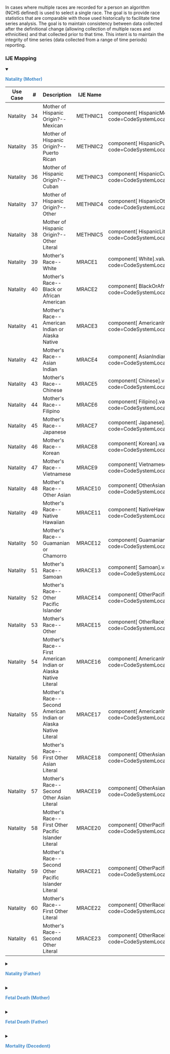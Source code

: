 In cases where multiple races are recorded for a person an algorithm (NCHS defined) is used to select a single race. The goal is to provide race statistics that are comparable with those used historically to facilitate time series analysis. The goal is to maintain consistency between data collected after the definitional change (allowing collection of multiple races and ethnicities) and that collected prior to that time. This intent is to maintain the integrity of time series (data collected from a range of time periods) reporting.
### IJE Mapping

<style>
 .context-menu {cursor: context-menu; color: #438bca;}
 .context-menu:hover {opacity: 0.5;}
</style>
<details open>

<summary>

<strong class='context-menu' > Natality (Mother)</strong>

</summary>
<table class='grid'>
<thead>
  <tr>
    <th style='text-align: center'><strong>Use Case</strong></th>
    <th><strong>#</strong></th>
    <th><strong>Description</strong></th>
    <th><strong>IJE Name</strong></th>
    <th><strong>Field</strong></th>
    <th><strong>Type</strong></th>
    <th><strong>Value Set/Comments</strong></th>
  </tr>
</thead>
<tbody>
<tr>
  <td style='text-align: center'>Natality</td>
  <td>34</td>
  <td>Mother of Hispanic Origin?--Mexican</td>
  <td>METHNIC1</td>
  <td>component[ HispanicMexican].valueCoding, <br />code=CodeSystemLocalObservationsCodesVitalRecords#inputraceandethnicityMother</td>
  <td>codeable</td>
  <td><a href='https://hl7.org/fhir/us/vr-common-library/2024Jan/ValueSet-ValueSet-hispanic-no-unknown-vr.html'>ValueSetHispanicNoUnknownVitalRecords</a></td>
</tr>
<tr>
  <td style='text-align: center'>Natality</td>
  <td>35</td>
  <td>Mother of Hispanic Origin?--Puerto Rican</td>
  <td>METHNIC2</td>
  <td>component[ HispanicPuertoRican].valueCoding, <br />code=CodeSystemLocalObservationsCodesVitalRecords#inputraceandethnicityMother</td>
  <td>codeable</td>
  <td><a href='https://hl7.org/fhir/us/vr-common-library/2024Jan/ValueSet-ValueSet-hispanic-no-unknown-vr.html'>ValueSetHispanicNoUnknownVitalRecords</a></td>
</tr>
<tr>
  <td style='text-align: center'>Natality</td>
  <td>36</td>
  <td>Mother of Hispanic Origin?--Cuban</td>
  <td>METHNIC3</td>
  <td>component[ HispanicCuban ].valueCoding, <br />code=CodeSystemLocalObservationsCodesVitalRecords#inputraceandethnicityMother</td>
  <td>codeable</td>
  <td><a href='https://hl7.org/fhir/us/vr-common-library/2024Jan/ValueSet-ValueSet-hispanic-no-unknown-vr.html'>ValueSetHispanicNoUnknownVitalRecords</a></td>
</tr>
<tr>
  <td style='text-align: center'>Natality</td>
  <td>37</td>
  <td>Mother of Hispanic Origin?--Other</td>
  <td>METHNIC4</td>
  <td>component[ HispanicOther ].valueCoding, <br />code=CodeSystemLocalObservationsCodesVitalRecords#inputraceandethnicityMother</td>
  <td>codeable</td>
  <td><a href='https://hl7.org/fhir/us/vr-common-library/2024Jan/ValueSet-ValueSet-hispanic-no-unknown-vr.html'>ValueSetHispanicNoUnknownVitalRecords</a></td>
</tr>
<tr>
  <td style='text-align: center'>Natality</td>
  <td>38</td>
  <td>Mother of Hispanic Origin?--Other Literal</td>
  <td>METHNIC5</td>
  <td>component[ HispanicLiteral ].valueString, <br />code=CodeSystemLocalObservationsCodesVitalRecords#inputraceandethnicityMother</td>
  <td>string</td>
  <td></td>
</tr>
<tr>
  <td style='text-align: center'>Natality</td>
  <td>39</td>
  <td>Mother's Race--White</td>
  <td>MRACE1</td>
  <td>component[ White].valueBoolean, <br />code=CodeSystemLocalObservationsCodesVitalRecords#inputraceandethnicityMother</td>
  <td>boolean</td>
  <td></td>
</tr>
<tr>
  <td style='text-align: center'>Natality</td>
  <td>40</td>
  <td>Mother's Race--Black or African American</td>
  <td>MRACE2</td>
  <td>component[ BlackOrAfricanAmerican].valueBoolean, <br />code=CodeSystemLocalObservationsCodesVitalRecords#inputraceandethnicityMother</td>
  <td>boolean</td>
  <td></td>
</tr>
<tr>
  <td style='text-align: center'>Natality</td>
  <td>41</td>
  <td>Mother's Race--American Indian or Alaska Native</td>
  <td>MRACE3</td>
  <td>component[ AmericanIndianOrAlaskanNative].valueBoolean, <br />code=CodeSystemLocalObservationsCodesVitalRecords#inputraceandethnicityMother</td>
  <td>boolean</td>
  <td></td>
</tr>
<tr>
  <td style='text-align: center'>Natality</td>
  <td>42</td>
  <td>Mother's Race--Asian Indian</td>
  <td>MRACE4</td>
  <td>component[ AsianIndian].valueBoolean, <br />code=CodeSystemLocalObservationsCodesVitalRecords#inputraceandethnicityMother</td>
  <td>boolean</td>
  <td></td>
</tr>
<tr>
  <td style='text-align: center'>Natality</td>
  <td>43</td>
  <td>Mother's Race--Chinese</td>
  <td>MRACE5</td>
  <td>component[ Chinese].valueBoolean, <br />code=CodeSystemLocalObservationsCodesVitalRecords#inputraceandethnicityMother</td>
  <td>boolean</td>
  <td></td>
</tr>
<tr>
  <td style='text-align: center'>Natality</td>
  <td>44</td>
  <td>Mother's Race--Filipino</td>
  <td>MRACE6</td>
  <td>component[ Filipino].valueBoolean, <br />code=CodeSystemLocalObservationsCodesVitalRecords#inputraceandethnicityMother</td>
  <td>boolean</td>
  <td></td>
</tr>
<tr>
  <td style='text-align: center'>Natality</td>
  <td>45</td>
  <td>Mother's Race--Japanese</td>
  <td>MRACE7</td>
  <td>component[ Japanese].valueBoolean, <br />code=CodeSystemLocalObservationsCodesVitalRecords#inputraceandethnicityMother</td>
  <td>boolean</td>
  <td></td>
</tr>
<tr>
  <td style='text-align: center'>Natality</td>
  <td>46</td>
  <td>Mother's Race--Korean</td>
  <td>MRACE8</td>
  <td>component[ Korean].valueBoolean, <br />code=CodeSystemLocalObservationsCodesVitalRecords#inputraceandethnicityMother</td>
  <td>boolean</td>
  <td></td>
</tr>
<tr>
  <td style='text-align: center'>Natality</td>
  <td>47</td>
  <td>Mother's Race--Vietnamese</td>
  <td>MRACE9</td>
  <td>component[ Vietnamese].valueBoolean, <br />code=CodeSystemLocalObservationsCodesVitalRecords#inputraceandethnicityMother</td>
  <td>boolean</td>
  <td></td>
</tr>
<tr>
  <td style='text-align: center'>Natality</td>
  <td>48</td>
  <td>Mother's Race--Other Asian</td>
  <td>MRACE10</td>
  <td>component[ OtherAsian].valueBoolean, <br />code=CodeSystemLocalObservationsCodesVitalRecords#inputraceandethnicityMother</td>
  <td>boolean</td>
  <td></td>
</tr>
<tr>
  <td style='text-align: center'>Natality</td>
  <td>49</td>
  <td>Mother's Race--Native Hawaiian</td>
  <td>MRACE11</td>
  <td>component[ NativeHawaiian].valueBoolean, <br />code=CodeSystemLocalObservationsCodesVitalRecords#inputraceandethnicityMother</td>
  <td>boolean</td>
  <td></td>
</tr>
<tr>
  <td style='text-align: center'>Natality</td>
  <td>50</td>
  <td>Mother's Race--Guamanian or Chamorro</td>
  <td>MRACE12</td>
  <td>component[ GuamanianOrChamorro].valueBoolean, <br />code=CodeSystemLocalObservationsCodesVitalRecords#inputraceandethnicityMother</td>
  <td>boolean</td>
  <td></td>
</tr>
<tr>
  <td style='text-align: center'>Natality</td>
  <td>51</td>
  <td>Mother's Race--Samoan</td>
  <td>MRACE13</td>
  <td>component[ Samoan].valueBoolean, <br />code=CodeSystemLocalObservationsCodesVitalRecords#inputraceandethnicityMother</td>
  <td>boolean</td>
  <td></td>
</tr>
<tr>
  <td style='text-align: center'>Natality</td>
  <td>52</td>
  <td>Mother's Race--Other Pacific Islander</td>
  <td>MRACE14</td>
  <td>component[ OtherPacificIslander].valueBoolean, <br />code=CodeSystemLocalObservationsCodesVitalRecords#inputraceandethnicityMother</td>
  <td>boolean</td>
  <td></td>
</tr>
<tr>
  <td style='text-align: center'>Natality</td>
  <td>53</td>
  <td>Mother's Race--Other</td>
  <td>MRACE15</td>
  <td>component[ OtherRace].valueBoolean, <br />code=CodeSystemLocalObservationsCodesVitalRecords#inputraceandethnicityMother</td>
  <td>boolean</td>
  <td></td>
</tr>
<tr>
  <td style='text-align: center'>Natality</td>
  <td>54</td>
  <td>Mother's Race--First American Indian or Alaska Native Literal</td>
  <td>MRACE16</td>
  <td>component[ AmericanIndianorAlaskanNativeLiteral1].valueString, <br />code=CodeSystemLocalObservationsCodesVitalRecords#inputraceandethnicityMother</td>
  <td>string</td>
  <td></td>
</tr>
<tr>
  <td style='text-align: center'>Natality</td>
  <td>55</td>
  <td>Mother's Race--Second American Indian or Alaska Native Literal</td>
  <td>MRACE17</td>
  <td>component[ AmericanIndianorAlaskanNativeLiteral2].valueString, <br />code=CodeSystemLocalObservationsCodesVitalRecords#inputraceandethnicityMother</td>
  <td>string</td>
  <td></td>
</tr>
<tr>
  <td style='text-align: center'>Natality</td>
  <td>56</td>
  <td>Mother's Race--First Other Asian Literal</td>
  <td>MRACE18</td>
  <td>component[ OtherAsianLiteral1].valueString, <br />code=CodeSystemLocalObservationsCodesVitalRecords#inputraceandethnicityMother</td>
  <td>string</td>
  <td></td>
</tr>
<tr>
  <td style='text-align: center'>Natality</td>
  <td>57</td>
  <td>Mother's Race--Second Other Asian Literal</td>
  <td>MRACE19</td>
  <td>component[ OtherAsianLiteral2].valueString, <br />code=CodeSystemLocalObservationsCodesVitalRecords#inputraceandethnicityMother</td>
  <td>string</td>
  <td></td>
</tr>
<tr>
  <td style='text-align: center'>Natality</td>
  <td>58</td>
  <td>Mother's Race--First Other Pacific Islander Literal</td>
  <td>MRACE20</td>
  <td>component[ OtherPacificIslandLiteral1].valueString, <br />code=CodeSystemLocalObservationsCodesVitalRecords#inputraceandethnicityMother</td>
  <td>string</td>
  <td></td>
</tr>
<tr>
  <td style='text-align: center'>Natality</td>
  <td>59</td>
  <td>Mother's Race--Second Other Pacific Islander Literal</td>
  <td>MRACE21</td>
  <td>component[ OtherPacificIslandLiteral2].valueString, <br />code=CodeSystemLocalObservationsCodesVitalRecords#inputraceandethnicityMother</td>
  <td>string</td>
  <td></td>
</tr>
<tr>
  <td style='text-align: center'>Natality</td>
  <td>60</td>
  <td>Mother's Race--First Other Literal</td>
  <td>MRACE22</td>
  <td>component[ OtherRaceLiteral1].valueString, <br />code=CodeSystemLocalObservationsCodesVitalRecords#inputraceandethnicityMother</td>
  <td>string</td>
  <td></td>
</tr>
<tr>
  <td style='text-align: center'>Natality</td>
  <td>61</td>
  <td>Mother's Race--Second Other Literal</td>
  <td>MRACE23</td>
  <td>component[ OtherRaceLiteral2].valueString, <br />code=CodeSystemLocalObservationsCodesVitalRecords#inputraceandethnicityMother</td>
  <td>string</td>
  <td></td>
</tr>

</tbody>
</table>

</details>
<p></p>

<details>

<summary>

<strong class='context-menu' > Natality (Father)</strong>

</summary>
<table class='grid'>
<thead>
  <tr>
    <th style='text-align: center'><strong>Use Case</strong></th>
    <th><strong>#</strong></th>
    <th><strong>Description</strong></th>
    <th><strong>IJE Name</strong></th>
    <th><strong>Field</strong></th>
    <th><strong>Type</strong></th>
    <th><strong>Value Set/Comments</strong></th>
  </tr>
</thead>
<tbody>
<tr>
  <td style='text-align: center'>Natality</td>
  <td>80</td>
  <td>Father of Hispanic Origin?--Mexican</td>
  <td>FETHNIC1</td>
  <td>component[ HispanicMexican].valueCoding, <br />code=CodeSystemLocalObservationsCodesVitalRecords#inputraceandethnicityFather</td>
  <td>codeable</td>
  <td><a href='https://hl7.org/fhir/us/vr-common-library/2024Jan/ValueSet-ValueSet-hispanic-no-unknown-vr.html'>ValueSetHispanicNoUnknownVitalRecords</a></td>
</tr>
<tr>
  <td style='text-align: center'>Natality</td>
  <td>81</td>
  <td>Father of Hispanic Origin?--Puerto Rican</td>
  <td>FETHNIC2</td>
  <td>component[ HispanicPuertoRican].valueCoding, <br />code=CodeSystemLocalObservationsCodesVitalRecords#inputraceandethnicityFather</td>
  <td>codeable</td>
  <td><a href='https://hl7.org/fhir/us/vr-common-library/2024Jan/ValueSet-ValueSet-hispanic-no-unknown-vr.html'>ValueSetHispanicNoUnknownVitalRecords</a></td>
</tr>
<tr>
  <td style='text-align: center'>Natality</td>
  <td>82</td>
  <td>Father of Hispanic Origin?--Cuban</td>
  <td>FETHNIC3</td>
  <td>component[ HispanicCuban ].valueCoding, <br />code=CodeSystemLocalObservationsCodesVitalRecords#inputraceandethnicityFather</td>
  <td>codeable</td>
  <td><a href='https://hl7.org/fhir/us/vr-common-library/2024Jan/ValueSet-ValueSet-hispanic-no-unknown-vr.html'>ValueSetHispanicNoUnknownVitalRecords</a></td>
</tr>
<tr>
  <td style='text-align: center'>Natality</td>
  <td>83</td>
  <td>Father of Hispanic Origin?--Other</td>
  <td>FETHNIC4</td>
  <td>component[ HispanicOther ].valueCoding, <br />code=CodeSystemLocalObservationsCodesVitalRecords#inputraceandethnicityFather</td>
  <td>codeable</td>
  <td><a href='https://hl7.org/fhir/us/vr-common-library/2024Jan/ValueSet-ValueSet-hispanic-no-unknown-vr.html'>ValueSetHispanicNoUnknownVitalRecords</a></td>
</tr>
<tr>
  <td style='text-align: center'>Natality</td>
  <td>84</td>
  <td>Father of Hispanic Origin?--Other Literal</td>
  <td>FETHNIC5</td>
  <td>component[ HispanicLiteral ].valueString, <br />code=CodeSystemLocalObservationsCodesVitalRecords#inputraceandethnicityFather</td>
  <td>string</td>
  <td></td>
</tr>
<tr>
  <td style='text-align: center'>Natality</td>
  <td>85</td>
  <td>Father's Race--White</td>
  <td>FRACE1</td>
  <td>component[ White].valueBoolean, <br />code=CodeSystemLocalObservationsCodesVitalRecords#inputraceandethnicityFather</td>
  <td>boolean</td>
  <td></td>
</tr>
<tr>
  <td style='text-align: center'>Natality</td>
  <td>86</td>
  <td>Father's Race--Black or African American</td>
  <td>FRACE2</td>
  <td>component[ BlackOrAfricanAmerican].valueBoolean, <br />code=CodeSystemLocalObservationsCodesVitalRecords#inputraceandethnicityFather</td>
  <td>boolean</td>
  <td></td>
</tr>
<tr>
  <td style='text-align: center'>Natality</td>
  <td>87</td>
  <td>Father's Race--American Indian or Alaska Native</td>
  <td>FRACE3</td>
  <td>component[ AmericanIndianOrAlaskanNative].valueBoolean, <br />code=CodeSystemLocalObservationsCodesVitalRecords#inputraceandethnicityFather</td>
  <td>boolean</td>
  <td></td>
</tr>
<tr>
  <td style='text-align: center'>Natality</td>
  <td>88</td>
  <td>Father's Race--Asian Indian</td>
  <td>FRACE4</td>
  <td>component[ AsianIndian].valueBoolean, <br />code=CodeSystemLocalObservationsCodesVitalRecords#inputraceandethnicityFather</td>
  <td>boolean</td>
  <td></td>
</tr>
<tr>
  <td style='text-align: center'>Natality</td>
  <td>89</td>
  <td>Father's Race--Chinese</td>
  <td>FRACE5</td>
  <td>component[ Chinese].valueBoolean, <br />code=CodeSystemLocalObservationsCodesVitalRecords#inputraceandethnicityFather</td>
  <td>boolean</td>
  <td></td>
</tr>
<tr>
  <td style='text-align: center'>Natality</td>
  <td>90</td>
  <td>Father's Race--Filipino</td>
  <td>FRACE6</td>
  <td>component[ Filipino].valueBoolean, <br />code=CodeSystemLocalObservationsCodesVitalRecords#inputraceandethnicityFather</td>
  <td>boolean</td>
  <td></td>
</tr>
<tr>
  <td style='text-align: center'>Natality</td>
  <td>91</td>
  <td>Father's Race--Japanese</td>
  <td>FRACE7</td>
  <td>component[ Japanese].valueBoolean, <br />code=CodeSystemLocalObservationsCodesVitalRecords#inputraceandethnicityFather</td>
  <td>boolean</td>
  <td></td>
</tr>
<tr>
  <td style='text-align: center'>Natality</td>
  <td>92</td>
  <td>Father's Race--Korean</td>
  <td>FRACE8</td>
  <td>component[ Korean].valueBoolean, <br />code=CodeSystemLocalObservationsCodesVitalRecords#inputraceandethnicityFather</td>
  <td>boolean</td>
  <td></td>
</tr>
<tr>
  <td style='text-align: center'>Natality</td>
  <td>93</td>
  <td>Father's Race--Vietnamese</td>
  <td>FRACE9</td>
  <td>component[ Vietnamese].valueBoolean, <br />code=CodeSystemLocalObservationsCodesVitalRecords#inputraceandethnicityFather</td>
  <td>boolean</td>
  <td></td>
</tr>
<tr>
  <td style='text-align: center'>Natality</td>
  <td>94</td>
  <td>Father's Race--Other Asian</td>
  <td>FRACE10</td>
  <td>component[ OtherAsian].valueBoolean, <br />code=CodeSystemLocalObservationsCodesVitalRecords#inputraceandethnicityFather</td>
  <td>boolean</td>
  <td></td>
</tr>
<tr>
  <td style='text-align: center'>Natality</td>
  <td>95</td>
  <td>Father's Race--Native Hawaiian</td>
  <td>FRACE11</td>
  <td>component[ NativeHawaiian].valueBoolean, <br />code=CodeSystemLocalObservationsCodesVitalRecords#inputraceandethnicityFather</td>
  <td>boolean</td>
  <td></td>
</tr>
<tr>
  <td style='text-align: center'>Natality</td>
  <td>96</td>
  <td>Father's Race--Guamanian or Chamorro</td>
  <td>FRACE12</td>
  <td>component[ GuamanianOrChamorro].valueBoolean, <br />code=CodeSystemLocalObservationsCodesVitalRecords#inputraceandethnicityFather</td>
  <td>boolean</td>
  <td></td>
</tr>
<tr>
  <td style='text-align: center'>Natality</td>
  <td>97</td>
  <td>Father's Race--Samoan</td>
  <td>FRACE13</td>
  <td>component[ Samoan].valueBoolean, <br />code=CodeSystemLocalObservationsCodesVitalRecords#inputraceandethnicityFather</td>
  <td>boolean</td>
  <td></td>
</tr>
<tr>
  <td style='text-align: center'>Natality</td>
  <td>98</td>
  <td>Father's Race--Other Pacific Islander</td>
  <td>FRACE14</td>
  <td>component[ OtherPacificIslander].valueBoolean, <br />code=CodeSystemLocalObservationsCodesVitalRecords#inputraceandethnicityFather</td>
  <td>boolean</td>
  <td></td>
</tr>
<tr>
  <td style='text-align: center'>Natality</td>
  <td>99</td>
  <td>Father's Race--Other</td>
  <td>FRACE15</td>
  <td>component[ OtherRace].valueBoolean, <br />code=CodeSystemLocalObservationsCodesVitalRecords#inputraceandethnicityFather</td>
  <td>boolean</td>
  <td></td>
</tr>
<tr>
  <td style='text-align: center'>Natality</td>
  <td>100</td>
  <td>Father's Race--First American Indian or Alaska Native Literal</td>
  <td>FRACE16</td>
  <td>component[ AmericanIndianorAlaskanNativeLiteral1].valueString, <br />code=CodeSystemLocalObservationsCodesVitalRecords#inputraceandethnicityFather</td>
  <td>string</td>
  <td></td>
</tr>
<tr>
  <td style='text-align: center'>Natality</td>
  <td>101</td>
  <td>Father's Race--Second American Indian or Alaska Native Literal</td>
  <td>FRACE17</td>
  <td>component[ AmericanIndianorAlaskanNativeLiteral2].valueString, <br />code=CodeSystemLocalObservationsCodesVitalRecords#inputraceandethnicityFather</td>
  <td>string</td>
  <td></td>
</tr>
<tr>
  <td style='text-align: center'>Natality</td>
  <td>102</td>
  <td>Father's Race--First Other Asian Literal</td>
  <td>FRACE18</td>
  <td>component[ OtherAsianLiteral1].valueString, <br />code=CodeSystemLocalObservationsCodesVitalRecords#inputraceandethnicityFather</td>
  <td>string</td>
  <td></td>
</tr>
<tr>
  <td style='text-align: center'>Natality</td>
  <td>103</td>
  <td>Father's Race--Second Other Asian Literal</td>
  <td>FRACE19</td>
  <td>component[ OtherAsianLiteral2].valueString, <br />code=CodeSystemLocalObservationsCodesVitalRecords#inputraceandethnicityFather</td>
  <td>string</td>
  <td></td>
</tr>
<tr>
  <td style='text-align: center'>Natality</td>
  <td>104</td>
  <td>Father's Race--First Other Pacific Islander Literal</td>
  <td>FRACE20</td>
  <td>component[ OtherPacificIslandLiteral1].valueString, <br />code=CodeSystemLocalObservationsCodesVitalRecords#inputraceandethnicityFather</td>
  <td>string</td>
  <td></td>
</tr>
<tr>
  <td style='text-align: center'>Natality</td>
  <td>105</td>
  <td>Father's Race--Second Other Pacific Islander Literal</td>
  <td>FRACE21</td>
  <td>component[ OtherPacificIslandLiteral2].valueString, <br />code=CodeSystemLocalObservationsCodesVitalRecords#inputraceandethnicityFather</td>
  <td>string</td>
  <td></td>
</tr>
<tr>
  <td style='text-align: center'>Natality</td>
  <td>106</td>
  <td>Father's Race--First Other Literal</td>
  <td>FRACE22</td>
  <td>component[ OtherRaceLiteral1].valueString, <br />code=CodeSystemLocalObservationsCodesVitalRecords#inputraceandethnicityFather</td>
  <td>string</td>
  <td></td>
</tr>
<tr>
  <td style='text-align: center'>Natality</td>
  <td>107</td>
  <td>Father's Race--Second Other Literal</td>
  <td>FRACE23</td>
  <td>component[ OtherRaceLiteral2].valueString, <br />code=CodeSystemLocalObservationsCodesVitalRecords#inputraceandethnicityFather</td>
  <td>string</td>
  <td></td>
</tr>

</tbody>
</table>

</details>
<p></p>

<details>

<summary>

<strong class='context-menu'> Fetal Death (Mother)</strong>

</summary>
<table class='grid'>
<thead>
  <tr>
    <th style='text-align: center'><strong>Use Case</strong></th>
    <th><strong>#</strong></th>
    <th><strong>Description</strong></th>
    <th><strong>IJE Name</strong></th>
    <th><strong>Field</strong></th>
    <th><strong>Type</strong></th>
    <th><strong>Value Set/Comments</strong></th>
  </tr>
</thead>
<tbody>
<tr>
  <td style='text-align: center'>Fetal Death</td>
  <td>34</td>
  <td>Mother of Hispanic Origin?--Mexican</td>
  <td>METHNIC1</td>
  <td>component[ HispanicMexican].valueCoding, <br />code=CodeSystemLocalObservationsCodesVitalRecords#inputraceandethnicityMother</td>
  <td>codeable</td>
  <td><a href='https://hl7.org/fhir/us/vr-common-library/2024Jan/ValueSet-ValueSet-hispanic-no-unknown-vr.html'>ValueSetHispanicNoUnknownVitalRecords</a></td>
</tr>
<tr>
  <td style='text-align: center'>Fetal Death</td>
  <td>35</td>
  <td>Mother of Hispanic Origin?--Puerto Rican</td>
  <td>METHNIC2</td>
  <td>component[ HispanicPuertoRican].valueCoding, <br />code=CodeSystemLocalObservationsCodesVitalRecords#inputraceandethnicityMother</td>
  <td>codeable</td>
  <td><a href='https://hl7.org/fhir/us/vr-common-library/2024Jan/ValueSet-ValueSet-hispanic-no-unknown-vr.html'>ValueSetHispanicNoUnknownVitalRecords</a></td>
</tr>
<tr>
  <td style='text-align: center'>Fetal Death</td>
  <td>36</td>
  <td>Mother of Hispanic Origin?--Cuban</td>
  <td>METHNIC3</td>
  <td>component[ HispanicCuban ].valueCoding, <br />code=CodeSystemLocalObservationsCodesVitalRecords#inputraceandethnicityMother</td>
  <td>codeable</td>
  <td><a href='https://hl7.org/fhir/us/vr-common-library/2024Jan/ValueSet-ValueSet-hispanic-no-unknown-vr.html'>ValueSetHispanicNoUnknownVitalRecords</a></td>
</tr>
<tr>
  <td style='text-align: center'>Fetal Death</td>
  <td>37</td>
  <td>Mother of Hispanic Origin?--Other</td>
  <td>METHNIC4</td>
  <td>component[ HispanicOther ].valueCoding, <br />code=CodeSystemLocalObservationsCodesVitalRecords#inputraceandethnicityMother</td>
  <td>codeable</td>
  <td><a href='https://hl7.org/fhir/us/vr-common-library/2024Jan/ValueSet-ValueSet-hispanic-no-unknown-vr.html'>ValueSetHispanicNoUnknownVitalRecords</a></td>
</tr>
<tr>
  <td style='text-align: center'>Fetal Death</td>
  <td>38</td>
  <td>Mother of Hispanic Origin?--Other Literal</td>
  <td>METHNIC5</td>
  <td>component[ HispanicLiteral ].valueString, <br />code=CodeSystemLocalObservationsCodesVitalRecords#inputraceandethnicityMother</td>
  <td>string</td>
  <td></td>
</tr>
<tr>
  <td style='text-align: center'>Fetal Death</td>
  <td>39</td>
  <td>Mother's Race--White</td>
  <td>MRACE1</td>
  <td>component[ White].valueBoolean, <br />code=CodeSystemLocalObservationsCodesVitalRecords#inputraceandethnicityMother</td>
  <td>boolean</td>
  <td></td>
</tr>
<tr>
  <td style='text-align: center'>Fetal Death</td>
  <td>40</td>
  <td>Mother's Race--Black or African American</td>
  <td>MRACE2</td>
  <td>component[ BlackOrAfricanAmerican].valueBoolean, <br />code=CodeSystemLocalObservationsCodesVitalRecords#inputraceandethnicityMother</td>
  <td>boolean</td>
  <td></td>
</tr>
<tr>
  <td style='text-align: center'>Fetal Death</td>
  <td>41</td>
  <td>Mother's Race--American Indian or Alaska Native</td>
  <td>MRACE3</td>
  <td>component[ AmericanIndianOrAlaskanNative].valueBoolean, <br />code=CodeSystemLocalObservationsCodesVitalRecords#inputraceandethnicityMother</td>
  <td>boolean</td>
  <td></td>
</tr>
<tr>
  <td style='text-align: center'>Fetal Death</td>
  <td>42</td>
  <td>Mother's Race--Asian Indian</td>
  <td>MRACE4</td>
  <td>component[ AsianIndian].valueBoolean, <br />code=CodeSystemLocalObservationsCodesVitalRecords#inputraceandethnicityMother</td>
  <td>boolean</td>
  <td></td>
</tr>
<tr>
  <td style='text-align: center'>Fetal Death</td>
  <td>43</td>
  <td>Mother's Race--Chinese</td>
  <td>MRACE5</td>
  <td>component[ Chinese].valueBoolean, <br />code=CodeSystemLocalObservationsCodesVitalRecords#inputraceandethnicityMother</td>
  <td>boolean</td>
  <td></td>
</tr>
<tr>
  <td style='text-align: center'>Fetal Death</td>
  <td>44</td>
  <td>Mother's Race--Filipino</td>
  <td>MRACE6</td>
  <td>component[ Filipino].valueBoolean, <br />code=CodeSystemLocalObservationsCodesVitalRecords#inputraceandethnicityMother</td>
  <td>boolean</td>
  <td></td>
</tr>
<tr>
  <td style='text-align: center'>Fetal Death</td>
  <td>45</td>
  <td>Mother's Race--Japanese</td>
  <td>MRACE7</td>
  <td>component[ Japanese].valueBoolean, <br />code=CodeSystemLocalObservationsCodesVitalRecords#inputraceandethnicityMother</td>
  <td>boolean</td>
  <td></td>
</tr>
<tr>
  <td style='text-align: center'>Fetal Death</td>
  <td>46</td>
  <td>Mother's Race--Korean</td>
  <td>MRACE8</td>
  <td>component[ Korean].valueBoolean, <br />code=CodeSystemLocalObservationsCodesVitalRecords#inputraceandethnicityMother</td>
  <td>boolean</td>
  <td></td>
</tr>
<tr>
  <td style='text-align: center'>Fetal Death</td>
  <td>47</td>
  <td>Mother's Race--Vietnamese</td>
  <td>MRACE9</td>
  <td>component[ Vietnamese].valueBoolean, <br />code=CodeSystemLocalObservationsCodesVitalRecords#inputraceandethnicityMother</td>
  <td>boolean</td>
  <td></td>
</tr>
<tr>
  <td style='text-align: center'>Fetal Death</td>
  <td>48</td>
  <td>Mother's Race--Other Asian</td>
  <td>MRACE10</td>
  <td>component[ OtherAsian].valueBoolean, <br />code=CodeSystemLocalObservationsCodesVitalRecords#inputraceandethnicityMother</td>
  <td>boolean</td>
  <td></td>
</tr>
<tr>
  <td style='text-align: center'>Fetal Death</td>
  <td>49</td>
  <td>Mother's Race--Native Hawaiian</td>
  <td>MRACE11</td>
  <td>component[ NativeHawaiian].valueBoolean, <br />code=CodeSystemLocalObservationsCodesVitalRecords#inputraceandethnicityMother</td>
  <td>boolean</td>
  <td></td>
</tr>
<tr>
  <td style='text-align: center'>Fetal Death</td>
  <td>50</td>
  <td>Mother's Race--Guamanian or Chamorro</td>
  <td>MRACE12</td>
  <td>component[ GuamanianOrChamorro].valueBoolean, <br />code=CodeSystemLocalObservationsCodesVitalRecords#inputraceandethnicityMother</td>
  <td>boolean</td>
  <td></td>
</tr>
<tr>
  <td style='text-align: center'>Fetal Death</td>
  <td>51</td>
  <td>Mother's Race--Samoan</td>
  <td>MRACE13</td>
  <td>component[ Samoan].valueBoolean, <br />code=CodeSystemLocalObservationsCodesVitalRecords#inputraceandethnicityMother</td>
  <td>boolean</td>
  <td></td>
</tr>
<tr>
  <td style='text-align: center'>Fetal Death</td>
  <td>52</td>
  <td>Mother's Race--Other Pacific Islander</td>
  <td>MRACE14</td>
  <td>component[ OtherPacificIslander].valueBoolean, <br />code=CodeSystemLocalObservationsCodesVitalRecords#inputraceandethnicityMother</td>
  <td>boolean</td>
  <td></td>
</tr>
<tr>
  <td style='text-align: center'>Fetal Death</td>
  <td>53</td>
  <td>Mother's Race--Other</td>
  <td>MRACE15</td>
  <td>component[ OtherRace].valueBoolean, <br />code=CodeSystemLocalObservationsCodesVitalRecords#inputraceandethnicityMother</td>
  <td>boolean</td>
  <td></td>
</tr>
<tr>
  <td style='text-align: center'>Fetal Death</td>
  <td>54</td>
  <td>Mother's Race--First American Indian or Alaska Native Literal</td>
  <td>MRACE16</td>
  <td>component[ AmericanIndianorAlaskanNativeLiteral1].valueString, <br />code=CodeSystemLocalObservationsCodesVitalRecords#inputraceandethnicityMother</td>
  <td>string</td>
  <td></td>
</tr>
<tr>
  <td style='text-align: center'>Fetal Death</td>
  <td>55</td>
  <td>Mother's Race--Second American Indian or Alaska Native Literal</td>
  <td>MRACE17</td>
  <td>component[ AmericanIndianorAlaskanNativeLiteral2].valueString, <br />code=CodeSystemLocalObservationsCodesVitalRecords#inputraceandethnicityMother</td>
  <td>string</td>
  <td></td>
</tr>
<tr>
  <td style='text-align: center'>Fetal Death</td>
  <td>56</td>
  <td>Mother's Race--First Other Asian Literal</td>
  <td>MRACE18</td>
  <td>component[ OtherAsianLiteral1].valueString, <br />code=CodeSystemLocalObservationsCodesVitalRecords#inputraceandethnicityMother</td>
  <td>string</td>
  <td></td>
</tr>
<tr>
  <td style='text-align: center'>Fetal Death</td>
  <td>57</td>
  <td>Mother's Race--Second Other Asian Literal</td>
  <td>MRACE19</td>
  <td>component[ OtherAsianLiteral2].valueString, <br />code=CodeSystemLocalObservationsCodesVitalRecords#inputraceandethnicityMother</td>
  <td>string</td>
  <td></td>
</tr>
<tr>
  <td style='text-align: center'>Fetal Death</td>
  <td>58</td>
  <td>Mother's Race--First Other Pacific Islander Literal</td>
  <td>MRACE20</td>
  <td>component[ OtherPacificIslandLiteral1].valueString, <br />code=CodeSystemLocalObservationsCodesVitalRecords#inputraceandethnicityMother</td>
  <td>string</td>
  <td></td>
</tr>
<tr>
  <td style='text-align: center'>Fetal Death</td>
  <td>59</td>
  <td>Mother's Race--Second Other Pacific Islander Literal</td>
  <td>MRACE21</td>
  <td>component[ OtherPacificIslandLiteral2].valueString, <br />code=CodeSystemLocalObservationsCodesVitalRecords#inputraceandethnicityMother</td>
  <td>string</td>
  <td></td>
</tr>
<tr>
  <td style='text-align: center'>Fetal Death</td>
  <td>60</td>
  <td>Mother's Race--First Other Literal</td>
  <td>MRACE22</td>
  <td>component[ OtherRaceLiteral1].valueString, <br />code=CodeSystemLocalObservationsCodesVitalRecords#inputraceandethnicityMother</td>
  <td>string</td>
  <td></td>
</tr>
<tr>
  <td style='text-align: center'>Fetal Death</td>
  <td>61</td>
  <td>Mother's Race--Second Other Literal</td>
  <td>MRACE23</td>
  <td>component[ OtherRaceLiteral2].valueString, <br />code=CodeSystemLocalObservationsCodesVitalRecords#inputraceandethnicityMother</td>
  <td>string</td>
  <td></td>
</tr>

</tbody>
</table>

</details>
<p></p>

<details>

<summary>

<strong class='context-menu'> Fetal Death (Father)</strong>

</summary>
<table class='grid'>
<thead>
  <tr>
    <th style='text-align: center'><strong>Use Case</strong></th>
    <th><strong>#</strong></th>
    <th><strong>Description</strong></th>
    <th><strong>IJE Name</strong></th>
    <th><strong>Field</strong></th>
    <th><strong>Type</strong></th>
    <th><strong>Value Set/Comments</strong></th>
  </tr>
</thead>
<tbody>
<tr>
  <td style='text-align: center'>Fetal Death</td>
  <td>285</td>
  <td>Father of Hispanic Origin?--Mexican</td>
  <td>FETHNIC1</td>
  <td>component[ HispanicMexican].valueCoding, <br />code=CodeSystemLocalObservationsCodesVitalRecords#inputraceandethnicityFather</td>
  <td>codeable</td>
  <td><a href='https://hl7.org/fhir/us/vr-common-library/2024Jan/ValueSet-ValueSet-hispanic-no-unknown-vr.html'>ValueSetHispanicNoUnknownVitalRecords</a></td>
</tr>
<tr>
  <td style='text-align: center'>Fetal Death</td>
  <td>286</td>
  <td>Father of Hispanic Origin?--Puerto Rican</td>
  <td>FETHNIC2</td>
  <td>component[ HispanicPuertoRican].valueCoding, <br />code=CodeSystemLocalObservationsCodesVitalRecords#inputraceandethnicityFather</td>
  <td>codeable</td>
  <td><a href='https://hl7.org/fhir/us/vr-common-library/2024Jan/ValueSet-ValueSet-hispanic-no-unknown-vr.html'>ValueSetHispanicNoUnknownVitalRecords</a></td>
</tr>
<tr>
  <td style='text-align: center'>Fetal Death</td>
  <td>287</td>
  <td>Father of Hispanic Origin?--Cuban</td>
  <td>FETHNIC3</td>
  <td>component[ HispanicCuban ].valueCoding, <br />code=CodeSystemLocalObservationsCodesVitalRecords#inputraceandethnicityFather</td>
  <td>codeable</td>
  <td><a href='https://hl7.org/fhir/us/vr-common-library/2024Jan/ValueSet-ValueSet-hispanic-no-unknown-vr.html'>ValueSetHispanicNoUnknownVitalRecords</a></td>
</tr>
<tr>
  <td style='text-align: center'>Fetal Death</td>
  <td>288</td>
  <td>Father of Hispanic Origin?--Other</td>
  <td>FETHNIC4</td>
  <td>component[ HispanicOther ].valueCoding, <br />code=CodeSystemLocalObservationsCodesVitalRecords#inputraceandethnicityFather</td>
  <td>codeable</td>
  <td><a href='https://hl7.org/fhir/us/vr-common-library/2024Jan/ValueSet-ValueSet-hispanic-no-unknown-vr.html'>ValueSetHispanicNoUnknownVitalRecords</a></td>
</tr>
<tr>
  <td style='text-align: center'>Fetal Death</td>
  <td>289</td>
  <td>Father of Hispanic Origin?--Other Literal</td>
  <td>FETHNIC5</td>
  <td>component[ HispanicLiteral ].valueString, <br />code=CodeSystemLocalObservationsCodesVitalRecords#inputraceandethnicityFather</td>
  <td>string</td>
  <td></td>
</tr>
<tr>
  <td style='text-align: center'>Fetal Death</td>
  <td>290</td>
  <td>Father's Race--White</td>
  <td>FRACE1</td>
  <td>component[ White].valueBoolean, <br />code=CodeSystemLocalObservationsCodesVitalRecords#inputraceandethnicityFather</td>
  <td>boolean</td>
  <td></td>
</tr>
<tr>
  <td style='text-align: center'>Fetal Death</td>
  <td>291</td>
  <td>Father's Race--Black or African American</td>
  <td>FRACE2</td>
  <td>component[ BlackOrAfricanAmerican].valueBoolean, <br />code=CodeSystemLocalObservationsCodesVitalRecords#inputraceandethnicityFather</td>
  <td>boolean</td>
  <td></td>
</tr>
<tr>
  <td style='text-align: center'>Fetal Death</td>
  <td>292</td>
  <td>Father's Race--American Indian or Alaska Native</td>
  <td>FRACE3</td>
  <td>component[ AmericanIndianOrAlaskanNative].valueBoolean, <br />code=CodeSystemLocalObservationsCodesVitalRecords#inputraceandethnicityFather</td>
  <td>boolean</td>
  <td></td>
</tr>
<tr>
  <td style='text-align: center'>Fetal Death</td>
  <td>293</td>
  <td>Father's Race--Asian Indian</td>
  <td>FRACE4</td>
  <td>component[ AsianIndian].valueBoolean, <br />code=CodeSystemLocalObservationsCodesVitalRecords#inputraceandethnicityFather</td>
  <td>boolean</td>
  <td></td>
</tr>
<tr>
  <td style='text-align: center'>Fetal Death</td>
  <td>294</td>
  <td>Father's Race--Chinese</td>
  <td>FRACE5</td>
  <td>component[ Chinese].valueBoolean, <br />code=CodeSystemLocalObservationsCodesVitalRecords#inputraceandethnicityFather</td>
  <td>boolean</td>
  <td></td>
</tr>
<tr>
  <td style='text-align: center'>Fetal Death</td>
  <td>295</td>
  <td>Father's Race--Filipino</td>
  <td>FRACE6</td>
  <td>component[ Filipino].valueBoolean, <br />code=CodeSystemLocalObservationsCodesVitalRecords#inputraceandethnicityFather</td>
  <td>boolean</td>
  <td></td>
</tr>
<tr>
  <td style='text-align: center'>Fetal Death</td>
  <td>296</td>
  <td>Father's Race--Japanese</td>
  <td>FRACE7</td>
  <td>component[ Japanese].valueBoolean, <br />code=CodeSystemLocalObservationsCodesVitalRecords#inputraceandethnicityFather</td>
  <td>boolean</td>
  <td></td>
</tr>
<tr>
  <td style='text-align: center'>Fetal Death</td>
  <td>297</td>
  <td>Father's Race--Korean</td>
  <td>FRACE8</td>
  <td>component[ Korean].valueBoolean, <br />code=CodeSystemLocalObservationsCodesVitalRecords#inputraceandethnicityFather</td>
  <td>boolean</td>
  <td></td>
</tr>
<tr>
  <td style='text-align: center'>Fetal Death</td>
  <td>298</td>
  <td>Father's Race--Vietnamese</td>
  <td>FRACE9</td>
  <td>component[ Vietnamese].valueBoolean, <br />code=CodeSystemLocalObservationsCodesVitalRecords#inputraceandethnicityFather</td>
  <td>boolean</td>
  <td></td>
</tr>
<tr>
  <td style='text-align: center'>Fetal Death</td>
  <td>299</td>
  <td>Father's Race--Other Asian</td>
  <td>FRACE10</td>
  <td>component[ OtherAsian].valueBoolean, <br />code=CodeSystemLocalObservationsCodesVitalRecords#inputraceandethnicityFather</td>
  <td>boolean</td>
  <td></td>
</tr>
<tr>
  <td style='text-align: center'>Fetal Death</td>
  <td>300</td>
  <td>Father's Race--Native Hawaiian</td>
  <td>FRACE11</td>
  <td>component[ NativeHawaiian].valueBoolean, <br />code=CodeSystemLocalObservationsCodesVitalRecords#inputraceandethnicityFather</td>
  <td>boolean</td>
  <td></td>
</tr>
<tr>
  <td style='text-align: center'>Fetal Death</td>
  <td>301</td>
  <td>Father's Race--Guamanian or Chamorro</td>
  <td>FRACE12</td>
  <td>component[ GuamanianOrChamorro].valueBoolean, <br />code=CodeSystemLocalObservationsCodesVitalRecords#inputraceandethnicityFather</td>
  <td>boolean</td>
  <td></td>
</tr>
<tr>
  <td style='text-align: center'>Fetal Death</td>
  <td>302</td>
  <td>Father's Race--Samoan</td>
  <td>FRACE13</td>
  <td>component[ Samoan].valueBoolean, <br />code=CodeSystemLocalObservationsCodesVitalRecords#inputraceandethnicityFather</td>
  <td>boolean</td>
  <td></td>
</tr>
<tr>
  <td style='text-align: center'>Fetal Death</td>
  <td>303</td>
  <td>Father's Race--Other Pacific Islander</td>
  <td>FRACE14</td>
  <td>component[ OtherPacificIslander].valueBoolean, <br />code=CodeSystemLocalObservationsCodesVitalRecords#inputraceandethnicityFather</td>
  <td>boolean</td>
  <td></td>
</tr>
<tr>
  <td style='text-align: center'>Fetal Death</td>
  <td>304</td>
  <td>Father's Race--Other</td>
  <td>FRACE15</td>
  <td>component[ OtherRace].valueBoolean, <br />code=CodeSystemLocalObservationsCodesVitalRecords#inputraceandethnicityFather</td>
  <td>boolean</td>
  <td></td>
</tr>
<tr>
  <td style='text-align: center'>Fetal Death</td>
  <td>305</td>
  <td>Father's Race--First American Indian or Alaska Native Literal</td>
  <td>FRACE16</td>
  <td>component[ AmericanIndianorAlaskanNativeLiteral1].valueString, <br />code=CodeSystemLocalObservationsCodesVitalRecords#inputraceandethnicityFather</td>
  <td>string</td>
  <td></td>
</tr>
<tr>
  <td style='text-align: center'>Fetal Death</td>
  <td>306</td>
  <td>Father's Race--Second American Indian or Alaska Native Literal</td>
  <td>FRACE17</td>
  <td>component[ AmericanIndianorAlaskanNativeLiteral2].valueString, <br />code=CodeSystemLocalObservationsCodesVitalRecords#inputraceandethnicityFather</td>
  <td>string</td>
  <td></td>
</tr>
<tr>
  <td style='text-align: center'>Fetal Death</td>
  <td>307</td>
  <td>Father's Race--First Other Asian Literal</td>
  <td>FRACE18</td>
  <td>component[ OtherAsianLiteral1].valueString, <br />code=CodeSystemLocalObservationsCodesVitalRecords#inputraceandethnicityFather</td>
  <td>string</td>
  <td></td>
</tr>
<tr>
  <td style='text-align: center'>Fetal Death</td>
  <td>308</td>
  <td>Father's Race--Second Other Asian Literal</td>
  <td>FRACE19</td>
  <td>component[ OtherAsianLiteral2].valueString, <br />code=CodeSystemLocalObservationsCodesVitalRecords#inputraceandethnicityFather</td>
  <td>string</td>
  <td></td>
</tr>
<tr>
  <td style='text-align: center'>Fetal Death</td>
  <td>309</td>
  <td>Father's Race--First Other Pacific Islander Literal</td>
  <td>FRACE20</td>
  <td>component[ OtherPacificIslandLiteral1].valueString, <br />code=CodeSystemLocalObservationsCodesVitalRecords#inputraceandethnicityFather</td>
  <td>string</td>
  <td></td>
</tr>
<tr>
  <td style='text-align: center'>Fetal Death</td>
  <td>310</td>
  <td>Father's Race--Second Other Pacific Islander Literal</td>
  <td>FRACE21</td>
  <td>component[ OtherPacificIslandLiteral2].valueString, <br />code=CodeSystemLocalObservationsCodesVitalRecords#inputraceandethnicityFather</td>
  <td>string</td>
  <td></td>
</tr>
<tr>
  <td style='text-align: center'>Fetal Death</td>
  <td>311</td>
  <td>Father's Race--First Other Literal</td>
  <td>FRACE22</td>
  <td>component[ OtherRaceLiteral1].valueString, <br />code=CodeSystemLocalObservationsCodesVitalRecords#inputraceandethnicityFather</td>
  <td>string</td>
  <td></td>
</tr>
<tr>
  <td style='text-align: center'>Fetal Death</td>
  <td>312</td>
  <td>Father's Race--Second Other Literal</td>
  <td>FRACE23</td>
  <td>component[ OtherRaceLiteral2].valueString, <br />code=CodeSystemLocalObservationsCodesVitalRecords#inputraceandethnicityFather</td>
  <td>string</td>
  <td></td>
</tr>

</tbody>
</table>

</details>
<p></p>

<details>

<summary>

<strong class='context-menu'> Mortality (Decedent) </strong>

</summary>
<table class='grid'>
<thead>
  <tr>
    <th style='text-align: center'><strong>Use Case</strong></th>
    <th><strong>#</strong></th>
    <th><strong>Description</strong></th>
    <th><strong>IJE Name</strong></th>
    <th><strong>Field</strong></th>
    <th><strong>Type</strong></th>
    <th><strong>Value Set/Comments</strong></th>
  </tr>
</thead>
<tbody>
<tr>
  <td style='text-align: center'>Mortality</td>
  <td>39</td>
  <td>Decedent of Hispanic Origin?--Mexican</td>
  <td>DETHNIC1</td>
  <td>component[ HispanicMexican].valueCoding, <br />code=CodeSystemLocalObservationsCodesVitalRecords#inputraceandethnicityDecedent</td>
  <td>codeable</td>
  <td><a href='https://hl7.org/fhir/us/vr-common-library/2024Jan/ValueSet-ValueSet-hispanic-no-unknown-vr.html'>ValueSetHispanicNoUnknownVitalRecords</a></td>
</tr>
<tr>
  <td style='text-align: center'>Mortality</td>
  <td>40</td>
  <td>Decedent of Hispanic Origin?--Puerto Rican</td>
  <td>DETHNIC2</td>
  <td>component[ HispanicPuertoRican].valueCoding, <br />code=CodeSystemLocalObservationsCodesVitalRecords#inputraceandethnicityDecedent</td>
  <td>codeable</td>
  <td><a href='https://hl7.org/fhir/us/vr-common-library/2024Jan/ValueSet-ValueSet-hispanic-no-unknown-vr.html'>ValueSetHispanicNoUnknownVitalRecords</a></td>
</tr>
<tr>
  <td style='text-align: center'>Mortality</td>
  <td>41</td>
  <td>Decedent of Hispanic Origin?--Cuban</td>
  <td>DETHNIC3</td>
  <td>component[ HispanicCuban ].valueCoding, <br />code=CodeSystemLocalObservationsCodesVitalRecords#inputraceandethnicityDecedent</td>
  <td>codeable</td>
  <td><a href='https://hl7.org/fhir/us/vr-common-library/2024Jan/ValueSet-ValueSet-hispanic-no-unknown-vr.html'>ValueSetHispanicNoUnknownVitalRecords</a></td>
</tr>
<tr>
  <td style='text-align: center'>Mortality</td>
  <td>42</td>
  <td>Decedent of Hispanic Origin?--Other</td>
  <td>DETHNIC4</td>
  <td>component[ HispanicOther ].valueCoding, <br />code=CodeSystemLocalObservationsCodesVitalRecords#inputraceandethnicityDecedent</td>
  <td>codeable</td>
  <td><a href='https://hl7.org/fhir/us/vr-common-library/2024Jan/ValueSet-ValueSet-hispanic-no-unknown-vr.html'>ValueSetHispanicNoUnknownVitalRecords</a></td>
</tr>
<tr>
  <td style='text-align: center'>Mortality</td>
  <td>43</td>
  <td>Decedent of Hispanic Origin?--Other, Literal</td>
  <td>DETHNIC5</td>
  <td>component[ HispanicLiteral ].valueString, <br />code=CodeSystemLocalObservationsCodesVitalRecords#inputraceandethnicityDecedent</td>
  <td>string</td>
  <td>-</td>
</tr>
<tr>
  <td style='text-align: center'>Mortality</td>
  <td>44</td>
  <td>Decedent's Race--White</td>
  <td>RACE1</td>
  <td>component[ White].valueBoolean, <br />code=CodeSystemLocalObservationsCodesVitalRecords#inputraceandethnicityDecedent</td>
  <td>boolean</td>
  <td>-</td>
</tr>
<tr>
  <td style='text-align: center'>Mortality</td>
  <td>45</td>
  <td>Decedent's Race--Black or African American</td>
  <td>RACE2</td>
  <td>component[ BlackOrAfricanAmerican].valueBoolean, <br />code=CodeSystemLocalObservationsCodesVitalRecords#inputraceandethnicityDecedent</td>
  <td>boolean</td>
  <td>-</td>
</tr>
<tr>
  <td style='text-align: center'>Mortality</td>
  <td>46</td>
  <td>Decedent's Race--American Indian or Alaska Native</td>
  <td>RACE3</td>
  <td>component[ AmericanIndianOrAlaskanNative].valueBoolean, <br />code=CodeSystemLocalObservationsCodesVitalRecords#inputraceandethnicityDecedent</td>
  <td>boolean</td>
  <td>-</td>
</tr>
<tr>
  <td style='text-align: center'>Mortality</td>
  <td>47</td>
  <td>Decedent's Race--Asian Indian</td>
  <td>RACE4</td>
  <td>component[ AsianIndian].valueBoolean, <br />code=CodeSystemLocalObservationsCodesVitalRecords#inputraceandethnicityDecedent</td>
  <td>boolean</td>
  <td>-</td>
</tr>
<tr>
  <td style='text-align: center'>Mortality</td>
  <td>48</td>
  <td>Decedent's Race--Chinese</td>
  <td>RACE5</td>
  <td>component[ Chinese].valueBoolean, <br />code=CodeSystemLocalObservationsCodesVitalRecords#inputraceandethnicityDecedent</td>
  <td>boolean</td>
  <td>-</td>
</tr>
<tr>
  <td style='text-align: center'>Mortality</td>
  <td>49</td>
  <td>Decedent's Race--Filipino</td>
  <td>RACE6</td>
  <td>component[ Filipino].valueBoolean, <br />code=CodeSystemLocalObservationsCodesVitalRecords#inputraceandethnicityDecedent</td>
  <td>boolean</td>
  <td>-</td>
</tr>
<tr>
  <td style='text-align: center'>Mortality</td>
  <td>50</td>
  <td>Decedent's Race--Japanese</td>
  <td>RACE7</td>
  <td>component[ Japanese].valueBoolean, <br />code=CodeSystemLocalObservationsCodesVitalRecords#inputraceandethnicityDecedent</td>
  <td>boolean</td>
  <td>-</td>
</tr>
<tr>
  <td style='text-align: center'>Mortality</td>
  <td>51</td>
  <td>Decedent's Race--Korean</td>
  <td>RACE8</td>
  <td>component[ Korean].valueBoolean, <br />code=CodeSystemLocalObservationsCodesVitalRecords#inputraceandethnicityDecedent</td>
  <td>boolean</td>
  <td>-</td>
</tr>
<tr>
  <td style='text-align: center'>Mortality</td>
  <td>52</td>
  <td>Decedent's Race--Vietnamese</td>
  <td>RACE9</td>
  <td>component[ Vietnamese].valueBoolean, <br />code=CodeSystemLocalObservationsCodesVitalRecords#inputraceandethnicityDecedent</td>
  <td>boolean</td>
  <td>-</td>
</tr>
<tr>
  <td style='text-align: center'>Mortality</td>
  <td>53</td>
  <td>Decedent's Race--Other Asian</td>
  <td>RACE10</td>
  <td>component[ OtherAsian].valueBoolean, <br />code=CodeSystemLocalObservationsCodesVitalRecords#inputraceandethnicityDecedent</td>
  <td>boolean</td>
  <td>-</td>
</tr>
<tr>
  <td style='text-align: center'>Mortality</td>
  <td>54</td>
  <td>Decedent's Race--Native Hawaiian</td>
  <td>RACE11</td>
  <td>component[ NativeHawaiian].valueBoolean, <br />code=CodeSystemLocalObservationsCodesVitalRecords#inputraceandethnicityDecedent</td>
  <td>boolean</td>
  <td>-</td>
</tr>
<tr>
  <td style='text-align: center'>Mortality</td>
  <td>55</td>
  <td>Decedent's Race--Guamanian or Chamorro</td>
  <td>RACE12</td>
  <td>component[ GuamanianOrChamorro].valueBoolean, <br />code=CodeSystemLocalObservationsCodesVitalRecords#inputraceandethnicityDecedent</td>
  <td>boolean</td>
  <td>-</td>
</tr>
<tr>
  <td style='text-align: center'>Mortality</td>
  <td>56</td>
  <td>Decedent's Race--Samoan</td>
  <td>RACE13</td>
  <td>component[ Samoan].valueBoolean, <br />code=CodeSystemLocalObservationsCodesVitalRecords#inputraceandethnicityDecedent</td>
  <td>boolean</td>
  <td>-</td>
</tr>
<tr>
  <td style='text-align: center'>Mortality</td>
  <td>57</td>
  <td>Decedent's Race--Other Pacific Islander</td>
  <td>RACE14</td>
  <td>component[ OtherPacificIslander].valueBoolean, <br />code=CodeSystemLocalObservationsCodesVitalRecords#inputraceandethnicityDecedent</td>
  <td>boolean</td>
  <td>-</td>
</tr>
<tr>
  <td style='text-align: center'>Mortality</td>
  <td>58</td>
  <td>Decedent's Race--Other</td>
  <td>RACE15</td>
  <td>component[ OtherRace].valueBoolean, <br />code=CodeSystemLocalObservationsCodesVitalRecords#inputraceandethnicityDecedent</td>
  <td>boolean</td>
  <td>-</td>
</tr>
<tr>
  <td style='text-align: center'>Mortality</td>
  <td>59</td>
  <td>Decedent's Race--First American Indian or Alaska Native Literal</td>
  <td>RACE16</td>
  <td>component[ FirstAmericanIndianOrAlaskanNativeLiteral].valueString, <br />code=CodeSystemLocalObservationsCodesVitalRecords#inputraceandethnicityDecedent</td>
  <td>string</td>
  <td>-</td>
</tr>
<tr>
  <td style='text-align: center'>Mortality</td>
  <td>60</td>
  <td>Decedent's Race--Second American Indian or Alaska Native Literal</td>
  <td>RACE17</td>
  <td>component[ SecondAmericanIndianOrAlaskanNativeLiteral].valueString, <br />code=CodeSystemLocalObservationsCodesVitalRecords#inputraceandethnicityDecedent</td>
  <td>string</td>
  <td>-</td>
</tr>
<tr>
  <td style='text-align: center'>Mortality</td>
  <td>61</td>
  <td>Decedent's Race--First Other Asian Literal</td>
  <td>RACE18</td>
  <td>component[ FirstOtherAsianLiteral].valueString, <br />code=CodeSystemLocalObservationsCodesVitalRecords#inputraceandethnicityDecedent</td>
  <td>string</td>
  <td>-</td>
</tr>
<tr>
  <td style='text-align: center'>Mortality</td>
  <td>62</td>
  <td>Decedent's Race--Second Other Asian Literal</td>
  <td>RACE19</td>
  <td>component[ SecondOtherAsianLiteral].valueString, <br />code=CodeSystemLocalObservationsCodesVitalRecords#inputraceandethnicityDecedent</td>
  <td>string</td>
  <td>-</td>
</tr>
<tr>
  <td style='text-align: center'>Mortality</td>
  <td>63</td>
  <td>Decedent's Race--First Other Pacific Islander Literal</td>
  <td>RACE20</td>
  <td>component[ FirstOtherPacificIslanderLiteral].valueString, <br />code=CodeSystemLocalObservationsCodesVitalRecords#inputraceandethnicityDecedent</td>
  <td>string</td>
  <td>-</td>
</tr>
<tr>
  <td style='text-align: center'>Mortality</td>
  <td>64</td>
  <td>Decedent's Race--Second Other Pacific Islander Literal</td>
  <td>RACE21</td>
  <td>component[ SecondOtherPacificIslanderLiteral].valueString, <br />code=CodeSystemLocalObservationsCodesVitalRecords#inputraceandethnicityDecedent</td>
  <td>string</td>
  <td>-</td>
</tr>
<tr>
  <td style='text-align: center'>Mortality</td>
  <td>65</td>
  <td>Decedent's Race--First Other Literal</td>
  <td>RACE22</td>
  <td>component[ FirstOtherRaceLiteral].valueString, <br />code=CodeSystemLocalObservationsCodesVitalRecords#inputraceandethnicityDecedent</td>
  <td>string</td>
  <td>-</td>
</tr>
<tr>
  <td style='text-align: center'>Mortality</td>
  <td>66</td>
  <td>Decedent's Race--Second Other Literal</td>
  <td>RACE23</td>
  <td>component[ SecondOtherRaceLiteral].valueString, <br />code=CodeSystemLocalObservationsCodesVitalRecords#inputraceandethnicityDecedent</td>
  <td>string</td>
  <td>-</td>
</tr>
<tr>
  <td style='text-align: center'>Mortality</td>
  <td>83</td>
  <td>Decedent's Race--Missing</td>
  <td>RACE_MVR</td>
  <td>component[ MissingValueReason].valueCoding, <br />code=CodeSystemLocalObservationsCodesVitalRecords#inputraceandethnicityDecedent</td>
  <td>codeable</td>
  <td><a href='https://hl7.org/fhir/us/vr-common-library/2024Jan/ValueSet-ValueSet-race-missing-value-reason-vr.html'>ValueSetRaceMissingValueReasonVitalRecords</a></td>
</tr>

</tbody>
</table>

</details>
<p></p>

